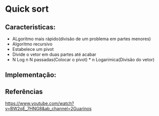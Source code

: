 # Quick sort

## Caracteristicas:
- ALgoritmo mais rápido(divisão de um problema em partes menores)
- Algoritmo recursivo
- Estabelece um pivot
- Divide o vetor em duas partes até acabar
- N Log n
N passadas(Colocar o pivot) * n Logarimica(Divisão do vetor)


## Implementação:

## Referências
https://www.youtube.com/watch?v=BW2qE_7HNG8&ab_channel=2Guarinos